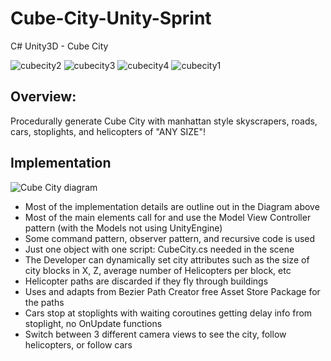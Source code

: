 # Cube-City-Unity-Sprint
C# Unity3D - Cube City

![cubecity2](https://user-images.githubusercontent.com/5803874/153745292-6f7a4cc6-1ad0-4515-a969-dd5199788f04.jpg)
![cubecity3](https://user-images.githubusercontent.com/5803874/153745295-cf845d52-ca0b-4f7f-98ab-529a4533470f.jpg)
![cubecity4](https://user-images.githubusercontent.com/5803874/153745299-f10ac4f5-e3ea-4cf4-adc4-ee6ab65dbe4b.jpg)
![cubecity1](https://user-images.githubusercontent.com/5803874/153745285-07bcadcf-bfab-40cf-97dd-c91db66cc058.jpg)

## Overview:
Procedurally generate Cube City with manhattan style skyscrapers, roads, cars, stoplights, and helicopters of "ANY SIZE"!

## Implementation
![Cube City diagram](https://user-images.githubusercontent.com/5803874/156256669-fc3db5f4-8708-4918-bf10-ecfbf9ab4b22.jpg)

- Most of the implementation details are outline out in the Diagram above
- Most of the main elements call for and use the Model View Controller pattern (with the Models not using UnityEngine)
- Some command pattern, observer pattern, and recursive code is used
- Just one object with one script: CubeCity.cs needed in the scene
- The Developer can dynamically set city attributes such as the size of city blocks in X, Z, average number of Helicopters per block, etc
- Helicopter paths are discarded if they fly through buildings
- Uses and adapts from Bezier Path Creator free Asset Store Package for the paths
- Cars stop at stoplights with waiting coroutines getting delay info from stoplight, no OnUpdate functions 
- Switch between 3 different camera views to see the city, follow helicopters, or follow cars
